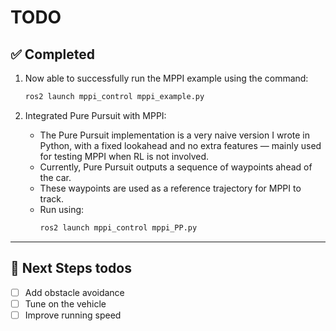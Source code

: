 # TODO

## ✅ Completed

1. Now able to successfully run the MPPI example using the command:
   ```bash
   ros2 launch mppi_control mppi_example.py
   ```

2. Integrated Pure Pursuit with MPPI:
    - The Pure Pursuit implementation is a very naive version I wrote in Python, with a fixed lookahead and no extra features — mainly used for testing MPPI when RL is not involved.
   - Currently, Pure Pursuit outputs a sequence of waypoints ahead of the car.
   - These waypoints are used as a reference trajectory for MPPI to track.
   - Run using:
     ```bash
     ros2 launch mppi_control mppi_PP.py
     ```

---
## 📌 Next Steps todos
- [ ] Add obstacle avoidance
- [ ] Tune on the vehicle
- [ ] Improve running speed